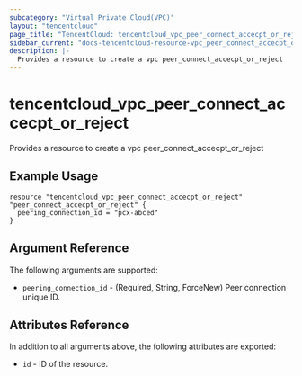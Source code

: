 ```yaml
---
subcategory: "Virtual Private Cloud(VPC)"
layout: "tencentcloud"
page_title: "TencentCloud: tencentcloud_vpc_peer_connect_accecpt_or_reject"
sidebar_current: "docs-tencentcloud-resource-vpc_peer_connect_accecpt_or_reject"
description: |-
  Provides a resource to create a vpc peer_connect_accecpt_or_reject
---
```


# tencentcloud_vpc_peer_connect_accecpt_or_reject

Provides a resource to create a vpc peer_connect_accecpt_or_reject

## Example Usage

```hcl
resource "tencentcloud_vpc_peer_connect_accecpt_or_reject" "peer_connect_accecpt_or_reject" {
  peering_connection_id = "pcx-abced"
}
```

## Argument Reference

The following arguments are supported:

* `peering_connection_id` - (Required, String, ForceNew) Peer connection unique ID.

## Attributes Reference

In addition to all arguments above, the following attributes are exported:

* `id` - ID of the resource.



